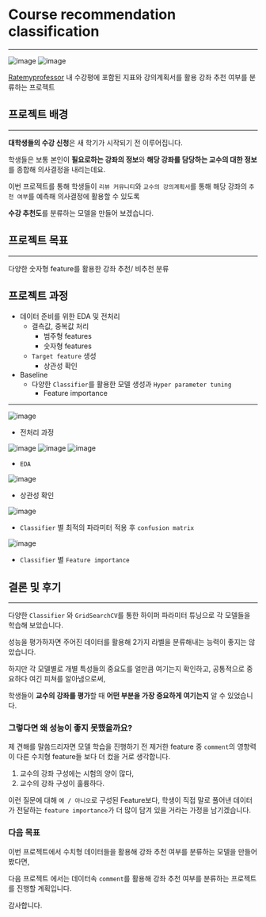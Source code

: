 # Course recommendation classification
-----

![image](https://user-images.githubusercontent.com/70729822/193014169-150e1e62-3de8-41b3-a56f-7ed2b7c9f140.png)
![image](https://user-images.githubusercontent.com/70729822/193014210-e25184b1-811c-44f9-8ee3-5a78cf201656.png)


[Ratemyprofessor](https://www.ratemyprofessors.com) 내 수강평에 포함된 지표와 강의계획서를 활용 강좌 추천 여부를 분류하는 프로젝트



## 프로젝트 배경
----
**대학생들의 수강 신청**은 새 학기가 시작되기 전 이루어집니다.

학생들은 보통 본인이 **필요로하는 강좌의 정보**와 **해당 강좌를 담당하는 교수의 대한 정보**를 종합해 의사결정을 내리는데요.

이번 프로젝트를 통해 학생들이 `리뷰 커뮤니티`와 `교수의 강의계획서`를 통해 해당 강좌의 `추천 여부`를 예측해 의사결정에 활용할 수 있도록

**수강 추천도**를 분류하는 모델을 만들어 보겠습니다.

## 프로젝트 목표
----
다양한 숫자형 feature를 활용한 강좌 추천/ 비추천 분류



## 프로젝트 과정
- 데이터 준비를 위한 EDA 및 전처리
    -  결측값, 중복값 처리
        -  범주형 features
        -  숫자형 features
    - `Target feature` 생성
        - 상관성 확인
- Baseline
    - 다양한 `Classifier`를 활용한 모델 생성과 `Hyper parameter tuning`
         - Feature importance
----
![image](https://user-images.githubusercontent.com/70729822/193017443-d8fdc39f-0816-4dc9-b493-2f33c574e830.png)
- 전처리 과정

![image](https://user-images.githubusercontent.com/70729822/193017670-5c52a98a-3707-42a5-af2a-5bf68e2fc7df.png)
![image](https://user-images.githubusercontent.com/70729822/193017726-a9f1bdb0-e548-41b1-9e13-a566e7ef5b49.png)
![image](https://user-images.githubusercontent.com/70729822/193017758-c8f114b9-bc36-4594-8f4c-3b9385e58343.png)

- `EDA`

![image](https://user-images.githubusercontent.com/70729822/193017964-2d0b6eba-a0cd-45ed-8c53-731f731bd958.png)

- 상관성 확인

![image](https://user-images.githubusercontent.com/70729822/193018041-34c5a4dc-6ce6-4453-997a-362a82ed6937.png)

- `Classifier` 별 최적의 파라미터 적용 후 `confusion matrix`

![image](https://user-images.githubusercontent.com/70729822/193018208-bcd62c9a-3c50-454e-9091-f8d2dadad343.png)

- `Classifier` 별 `Feature importance`

## 결론 및 후기
----
다양한 `Classifier` 와 `GridSearchCV`를 통한 하이퍼 파라미터 튜닝으로 각 모델들을 학습해 보았습니다.

성능을 평가하자면 주어진 데이터를 활용해 2가지 라벨을 분류해내는 능력이 좋지는 않았습니다. 

하지만 각 모델별로 개별 특성들의 중요도를 얼만큼 여기는지 확인하고, 공통적으로 중요하다 여긴 피쳐를 알아냄으로써,

학생들이 **교수의 강좌를 평가**할 때 **어떤 부분을 가장 중요하게 여기는지** 알 수 있었습니다.

### **그렇다면 왜 성능이 좋지 못했을까요?**

제 견해를 말씀드리자면 모델 학습을 진행하기 전 제거한 feature 중 `comment`의 영향력이 다른 수치형 feature들 보다 더 컸을 거로 생각합니다.

1. 교수의 강좌 구성에는 시험의 양이 많다,
2. 교수의 강좌 구성이 훌륭하다.

이런 질문에 대해 `예 / 아니오`로 구성된 Feature보다, 학생이 직접 말로 풀어낸 데이터가 전달하는 `feature importance`가 더 많이 담겨 있을 거라는 가정을 남기겠습니다.

### **다음 목표**

이번 프로젝트에서 수치형 데이터들을 활용해 강좌 추천 여부를 분류하는 모델을 만들어봤다면,

다음 프로젝트 에서는 데이터속 `comment`를 활용해 강좌 추천 여부를 분류하는 프로젝트를 진행할 계획입니다.

감사합니다.


